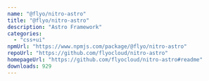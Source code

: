 ```yaml
---
name: "@flyo/nitro-astro"
title: "@flyo/nitro-astro"
description: "Astro Framework"
categories:
  - "css+ui"
npmUrl: "https://www.npmjs.com/package/@flyo/nitro-astro"
repoUrl: "https://github.com/flyocloud/nitro-astro"
homepageUrl: "https://github.com/flyocloud/nitro-astro#readme"
downloads: 929
---
```

